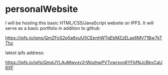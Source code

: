 # personalWebsite
I will be hosting this basic HTML/CSS/JavaScript website on IPFS. It will serve as a basic portfolio in addition to github


https://ipfs.io/ipns/QmZFoS2p5a6xufJ5CEpnhWTqEbMZzELas6MV71Bw7kTThz


latest ipfs address:

https://ipfs.io/ipfs/QmdJYLAuMwvxv2rWozhwPVTvwrsvo6YFbfNJcBkvCaU6XF
